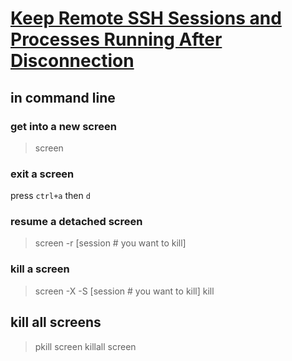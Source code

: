 # [Keep Remote SSH Sessions and Processes Running After Disconnection](https://www.tecmint.com/keep-remote-ssh-sessions-running-after-disconnection/)

## in command line

### get into a new screen
> screen

### exit a screen
press `ctrl+a` then `d`

### resume a detached screen
> screen -r \[session # you want to kill\]

### kill a screen
> screen -X -S \[session # you want to kill\] kill

## kill all screens
> pkill screen
> killall screen
